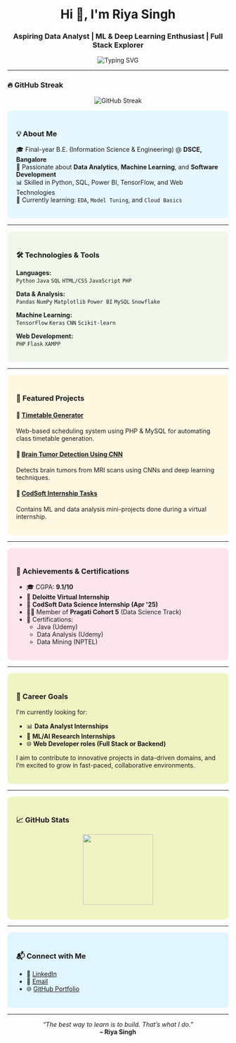 <h1 align="center">Hi 👋, I'm Riya Singh</h1>
<h3 align="center">Aspiring Data Analyst | ML & Deep Learning Enthusiast | Full Stack Explorer</h3>

<p align="center">
  <img src="https://readme-typing-svg.demolab.com?font=Fira+Code&pause=1000&center=true&vCenter=true&width=440&lines=B.E.+Student+%7C+ISE+@DSCE;Data+Science+%7C+Python+%7C+SQL+%7C+ML;Building+AI+%2B+Web+projects+that+solve+real+problems" alt="Typing SVG" />
</p>

---
### 🔥 GitHub Streak

<p align="center">
  <img src="https://streak-stats.demolab.com?user=riya1o1&theme=tokyonight&hide_border=true" alt="GitHub Streak" />
</p>

<div style="background-color:#e6f7ff; padding: 20px; border-radius: 10px;">
  
### 💡 About Me

🎓 Final-year B.E. (Information Science & Engineering) @ **DSCE, Bangalore**  
💼 Passionate about **Data Analytics**, **Machine Learning**, and **Software Development**  
📊 Skilled in Python, SQL, Power BI, TensorFlow, and Web Technologies  
🌱 Currently learning: `EDA`, `Model Tuning`, and `Cloud Basics`

</div>

---

<div style="background-color:#f1f8e9; padding: 20px; border-radius: 10px;">

### 🛠️ Technologies & Tools

**Languages:**  
`Python` `Java` `SQL` `HTML/CSS` `JavaScript` `PHP`

**Data & Analysis:**  
`Pandas` `NumPy` `Matplotlib` `Power BI` `MySQL` `Snowflake`

**Machine Learning:**  
`TensorFlow` `Keras` `CNN` `Scikit-learn`

**Web Development:**  
`PHP` `Flask` `XAMPP`

</div>

---

<div style="background-color:#fff8e1; padding: 20px; border-radius: 10px;">

### 🚀 Featured Projects

#### 📅 [Timetable Generator](https://github.com/riya1o1/Timetable-generator)  
Web-based scheduling system using PHP & MySQL for automating class timetable generation.

#### 🧠 [Brain Tumor Detection Using CNN](https://github.com/riya1o1/Brain-Tumor-Detection-Using-CNN)  
Detects brain tumors from MRI scans using CNNs and deep learning techniques.

#### 📁 [CodSoft Internship Tasks](https://github.com/riya1o1/CodSoft-DataScience)  
Contains ML and data analysis mini-projects done during a virtual internship.

</div>

---

<div style="background-color:#fce4ec; padding: 20px; border-radius: 10px;">

### 🏅 Achievements & Certifications

- 🎓 CGPA: **9.1/10**  
- 💼 **Deloitte Virtual Internship**  
- 💼 **CodSoft Data Science Internship (Apr '25)**  
- 👩‍💻 Member of **Pragati Cohort 5** (Data Science Track)  
- 📜 Certifications:
  - Java (Udemy)
  - Data Analysis (Udemy)
  - Data Mining (NPTEL)

</div>

---

<div style="background-color:#f0f4c3; padding: 20px; border-radius: 10px;">

### 🎯 Career Goals

I'm currently looking for:
- 📊 **Data Analyst Internships**
- 🧠 **ML/AI Research Internships**
- 🌐 **Web Developer roles (Full Stack or Backend)**

I aim to contribute to innovative projects in data-driven domains, and I’m excited to grow in fast-paced, collaborative environments.

</div>

---

<div style="background-color:#f0f4c3; padding: 20px; border-radius: 10px;">

### 📈 GitHub Stats

<p align="center">
  <img src="https://github-readme-stats.vercel.app/api/top-langs/?username=riya1o1&layout=compact&theme=vue&langs_count=6" height="160"/>
</p>

</div>

---

<div style="background-color:#e1f5fe; padding: 20px; border-radius: 10px;">

### 📬 Connect with Me

- 💼 [LinkedIn](https://linkedin.com/in/riya-singh-8682b4261)
- 📧 [Email](mailto:mailriya1o1@gmail.com)
- 🌐 [GitHub Portfolio](https://github.com/riya1o1)

</div>

---

<p align="center">
  <i>“The best way to learn is to build. That’s what I do.”</i><br>
  <b>– Riya Singh</b>
</p>

